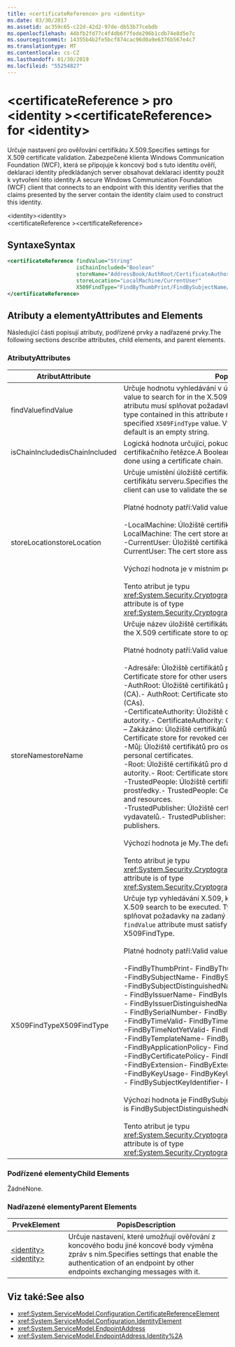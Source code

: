```yaml
---
title: <certificateReference> pro <identity>
ms.date: 03/30/2017
ms.assetid: ac359c65-c22d-42d2-97de-db53b77cebdb
ms.openlocfilehash: 44bfb2fd77c4f4db6f7fede296b1cdb74e8d5e7c
ms.sourcegitcommit: 14355b4b2fe5bcf874cac96d0a9e6376b567e4c7
ms.translationtype: MT
ms.contentlocale: cs-CZ
ms.lasthandoff: 01/30/2019
ms.locfileid: "55254827"
---
```

# <a name="certificatereference-for-identity"></a><span data-ttu-id="406b0-102">\<certificateReference > pro \<identity ></span><span class="sxs-lookup"><span data-stu-id="406b0-102">\<certificateReference> for \<identity></span></span>
<span data-ttu-id="406b0-103">Určuje nastavení pro ověřování certifikátu X.509.</span><span class="sxs-lookup"><span data-stu-id="406b0-103">Specifies settings for X.509 certificate validation.</span></span> <span data-ttu-id="406b0-104">Zabezpečené klienta Windows Communication Foundation (WCF), která se připojuje k koncový bod s tuto identitu ověří, deklarací identity předkládaných server obsahovat deklaraci identity použít k vytvoření této identity.</span><span class="sxs-lookup"><span data-stu-id="406b0-104">A secure Windows Communication Foundation (WCF) client that connects to an endpoint with this identity verifies that the claims presented by the server contain the identity claim used to construct this identity.</span></span>  
  
 <span data-ttu-id="406b0-105">\<identity></span><span class="sxs-lookup"><span data-stu-id="406b0-105">\<identity></span></span>  
<span data-ttu-id="406b0-106">\<certificateReference ></span><span class="sxs-lookup"><span data-stu-id="406b0-106">\<certificateReference></span></span>  
  
## <a name="syntax"></a><span data-ttu-id="406b0-107">Syntaxe</span><span class="sxs-lookup"><span data-stu-id="406b0-107">Syntax</span></span>  
  
```xml  
<certificateReference findValue="String"
                      isChainIncluded="Boolean"
                      storeName="AddressBook/AuthRoot/CertificateAuthority/Disallowed/My/Root/TrustedPeople/TrustedPublisher"
                      storeLocation="LocalMachine/CurrentUser"
                      X509FindType="FindByThumbPrint/FindBySubjectName/FindBySubjectDistinguishedName/FindByIssuerName/FindByIssuerDistinguishedName/FindBySerialNumber/FindByTimeValid/FindByTimeNotYetValid/FindByTemplateName/FindByApplicationPolicy/FindByCertificatePolicy/FindByExtension/FindByKeyUsage/FindBySubjectKeyIdentifier">
</certificateReference>
```  
  
## <a name="attributes-and-elements"></a><span data-ttu-id="406b0-108">Atributy a elementy</span><span class="sxs-lookup"><span data-stu-id="406b0-108">Attributes and Elements</span></span>  
 <span data-ttu-id="406b0-109">Následující části popisují atributy, podřízené prvky a nadřazené prvky.</span><span class="sxs-lookup"><span data-stu-id="406b0-109">The following sections describe attributes, child elements, and parent elements.</span></span>  
  
### <a name="attributes"></a><span data-ttu-id="406b0-110">Atributy</span><span class="sxs-lookup"><span data-stu-id="406b0-110">Attributes</span></span>  
  
|<span data-ttu-id="406b0-111">Atribut</span><span class="sxs-lookup"><span data-stu-id="406b0-111">Attribute</span></span>|<span data-ttu-id="406b0-112">Popis</span><span class="sxs-lookup"><span data-stu-id="406b0-112">Description</span></span>|  
|---------------|-----------------|  
|<span data-ttu-id="406b0-113">findValue</span><span class="sxs-lookup"><span data-stu-id="406b0-113">findValue</span></span>|<span data-ttu-id="406b0-114">Určuje hodnotu vyhledávání v úložišti certifikátů X.509.</span><span class="sxs-lookup"><span data-stu-id="406b0-114">Specifies the value to search for in the X.509 certificate store.</span></span> <span data-ttu-id="406b0-115">Typ obsažený v tomto atributu musí splňovat požadavky na zadané `X509FindType` hodnotu.</span><span class="sxs-lookup"><span data-stu-id="406b0-115">The type contained in this attribute must satisfy the requirements of the specified `X509FindType` value.</span></span> <span data-ttu-id="406b0-116">Výchozí hodnota je prázdný řetězec.</span><span class="sxs-lookup"><span data-stu-id="406b0-116">The default is an empty string.</span></span>|  
|<span data-ttu-id="406b0-117">isChainIncluded</span><span class="sxs-lookup"><span data-stu-id="406b0-117">isChainIncluded</span></span>|<span data-ttu-id="406b0-118">Logická hodnota určující, pokud je ověřování prováděno pomocí certifikačního řetězce.</span><span class="sxs-lookup"><span data-stu-id="406b0-118">A Boolean value that specifies if the validation is done using a certificate chain.</span></span>|  
|<span data-ttu-id="406b0-119">storeLocation</span><span class="sxs-lookup"><span data-stu-id="406b0-119">storeLocation</span></span>|<span data-ttu-id="406b0-120">Určuje umístění úložiště certifikátů, který může klient použít pro ověření certifikátu serveru.</span><span class="sxs-lookup"><span data-stu-id="406b0-120">Specifies the location of the certificate store that the client can use to validate the server’s certificate.</span></span><br /><br /> <span data-ttu-id="406b0-121">Platné hodnoty patří:</span><span class="sxs-lookup"><span data-stu-id="406b0-121">Valid values include the following:</span></span><br /><br /> <span data-ttu-id="406b0-122">-LocalMachine: Úložiště certifikátů přiřazené do místního počítače.</span><span class="sxs-lookup"><span data-stu-id="406b0-122">-   LocalMachine: The cert store assigned to the local machine.</span></span><br /><span data-ttu-id="406b0-123">-CurrentUser: Úložiště certifikátů přiřazené aktuálnímu uživateli.</span><span class="sxs-lookup"><span data-stu-id="406b0-123">-   CurrentUser: The cert store assigned to the current user.</span></span><br /><br /> <span data-ttu-id="406b0-124">Výchozí hodnota je v místním počítači.</span><span class="sxs-lookup"><span data-stu-id="406b0-124">The default value is LocalMachine.</span></span><br /><br /> <span data-ttu-id="406b0-125">Tento atribut je typu <xref:System.Security.Cryptography.X509Certificates.StoreLocation>.</span><span class="sxs-lookup"><span data-stu-id="406b0-125">This attribute is of type <xref:System.Security.Cryptography.X509Certificates.StoreLocation>.</span></span>|  
|<span data-ttu-id="406b0-126">storeName</span><span class="sxs-lookup"><span data-stu-id="406b0-126">storeName</span></span>|<span data-ttu-id="406b0-127">Určuje název úložiště certifikátu X.509 otevřete.</span><span class="sxs-lookup"><span data-stu-id="406b0-127">Specifies the name of the X.509 certificate store to open.</span></span><br /><br /> <span data-ttu-id="406b0-128">Platné hodnoty patří:</span><span class="sxs-lookup"><span data-stu-id="406b0-128">Valid values include the following:</span></span><br /><br /> <span data-ttu-id="406b0-129">-Adresáře: Úložiště certifikátů pro ostatní uživatele.</span><span class="sxs-lookup"><span data-stu-id="406b0-129">-   AddressBook: Certificate store for other users.</span></span><br /><span data-ttu-id="406b0-130">-AuthRoot: Úložiště certifikátů pro třetí strany certifikačními autoritami (CA).</span><span class="sxs-lookup"><span data-stu-id="406b0-130">-   AuthRoot: Certificate store for third-party certification authorities (CAs).</span></span><br /><span data-ttu-id="406b0-131">-CertificateAuthority: Úložiště certifikátů zprostředkující certifikační autority.</span><span class="sxs-lookup"><span data-stu-id="406b0-131">-   CertificateAuthority: Certificate store for intermediate CAs.</span></span><br /><span data-ttu-id="406b0-132">– Zakázáno: Úložiště certifikátů pro odvolaných certifikátů.</span><span class="sxs-lookup"><span data-stu-id="406b0-132">-   Disallowed: Certificate store for revoked certificates.</span></span><br /><span data-ttu-id="406b0-133">-Můj: Úložiště certifikátů pro osobní certifikáty.</span><span class="sxs-lookup"><span data-stu-id="406b0-133">-   My: Certificate store for personal certificates.</span></span><br /><span data-ttu-id="406b0-134">-Root: Úložiště certifikátů pro důvěryhodné kořenové certifikační autority.</span><span class="sxs-lookup"><span data-stu-id="406b0-134">-   Root: Certificate store for trusted root CAs.</span></span><br /><span data-ttu-id="406b0-135">-TrustedPeople: Úložiště certifikátů přímo důvěryhodných osob a prostředky.</span><span class="sxs-lookup"><span data-stu-id="406b0-135">-   TrustedPeople: Certificate store for directly trusted people and resources.</span></span><br /><span data-ttu-id="406b0-136">-TrustedPublisher: Úložiště certifikátů přímo důvěryhodných vydavatelů.</span><span class="sxs-lookup"><span data-stu-id="406b0-136">-   TrustedPublisher: Certificate store for directly trusted publishers.</span></span><br /><br /> <span data-ttu-id="406b0-137">Výchozí hodnota je My.</span><span class="sxs-lookup"><span data-stu-id="406b0-137">The default value is My.</span></span><br /><br /> <span data-ttu-id="406b0-138">Tento atribut je typu <xref:System.Security.Cryptography.X509Certificates.StoreName>.</span><span class="sxs-lookup"><span data-stu-id="406b0-138">This attribute is of type <xref:System.Security.Cryptography.X509Certificates.StoreName>.</span></span>|  
|<span data-ttu-id="406b0-139">X509FindType</span><span class="sxs-lookup"><span data-stu-id="406b0-139">X509FindType</span></span>|<span data-ttu-id="406b0-140">Určuje typ vyhledávání X.509, který se spustí.</span><span class="sxs-lookup"><span data-stu-id="406b0-140">Specifies the type of X.509 search to be executed.</span></span> <span data-ttu-id="406b0-141">Typ součástí `findValue` atribut musí splňovat požadavky na zadaný X509FindType.</span><span class="sxs-lookup"><span data-stu-id="406b0-141">The type contained in the `findValue` attribute must satisfy the requirements of the specified X509FindType.</span></span><br /><br /> <span data-ttu-id="406b0-142">Platné hodnoty patří:</span><span class="sxs-lookup"><span data-stu-id="406b0-142">Valid values include the following:</span></span><br /><br /> <span data-ttu-id="406b0-143">-FindByThumbPrint</span><span class="sxs-lookup"><span data-stu-id="406b0-143">-   FindByThumbPrint</span></span><br /><span data-ttu-id="406b0-144">-FindBySubjectName</span><span class="sxs-lookup"><span data-stu-id="406b0-144">-   FindBySubjectName</span></span><br /><span data-ttu-id="406b0-145">-FindBySubjectDistinguishedName</span><span class="sxs-lookup"><span data-stu-id="406b0-145">-   FindBySubjectDistinguishedName</span></span><br /><span data-ttu-id="406b0-146">-   FindByIssuerName</span><span class="sxs-lookup"><span data-stu-id="406b0-146">-   FindByIssuerName</span></span><br /><span data-ttu-id="406b0-147">-   FindByIssuerDistinguishedName</span><span class="sxs-lookup"><span data-stu-id="406b0-147">-   FindByIssuerDistinguishedName</span></span><br /><span data-ttu-id="406b0-148">-   FindBySerialNumber</span><span class="sxs-lookup"><span data-stu-id="406b0-148">-   FindBySerialNumber</span></span><br /><span data-ttu-id="406b0-149">-FindByTimeValid</span><span class="sxs-lookup"><span data-stu-id="406b0-149">-   FindByTimeValid</span></span><br /><span data-ttu-id="406b0-150">-FindByTimeNotYetValid</span><span class="sxs-lookup"><span data-stu-id="406b0-150">-   FindByTimeNotYetValid</span></span><br /><span data-ttu-id="406b0-151">-FindByTemplateName</span><span class="sxs-lookup"><span data-stu-id="406b0-151">-   FindByTemplateName</span></span><br /><span data-ttu-id="406b0-152">-FindByApplicationPolicy</span><span class="sxs-lookup"><span data-stu-id="406b0-152">-   FindByApplicationPolicy</span></span><br /><span data-ttu-id="406b0-153">-FindByCertificatePolicy</span><span class="sxs-lookup"><span data-stu-id="406b0-153">-   FindByCertificatePolicy</span></span><br /><span data-ttu-id="406b0-154">-FindByExtension</span><span class="sxs-lookup"><span data-stu-id="406b0-154">-   FindByExtension</span></span><br /><span data-ttu-id="406b0-155">-FindByKeyUsage</span><span class="sxs-lookup"><span data-stu-id="406b0-155">-   FindByKeyUsage</span></span><br /><span data-ttu-id="406b0-156">-   FindBySubjectKeyIdentifier</span><span class="sxs-lookup"><span data-stu-id="406b0-156">-   FindBySubjectKeyIdentifier</span></span><br /><br /> <span data-ttu-id="406b0-157">Výchozí hodnota je FindBySubjectDistinguishedName.</span><span class="sxs-lookup"><span data-stu-id="406b0-157">The default value is FindBySubjectDistinguishedName.</span></span><br /><br /> <span data-ttu-id="406b0-158">Tento atribut je typu <xref:System.Security.Cryptography.X509Certificates.X509FindType>.</span><span class="sxs-lookup"><span data-stu-id="406b0-158">This attribute is of type <xref:System.Security.Cryptography.X509Certificates.X509FindType>.</span></span>|  
  
### <a name="child-elements"></a><span data-ttu-id="406b0-159">Podřízené elementy</span><span class="sxs-lookup"><span data-stu-id="406b0-159">Child Elements</span></span>  
 <span data-ttu-id="406b0-160">Žádné</span><span class="sxs-lookup"><span data-stu-id="406b0-160">None.</span></span>  
  
### <a name="parent-elements"></a><span data-ttu-id="406b0-161">Nadřazené elementy</span><span class="sxs-lookup"><span data-stu-id="406b0-161">Parent Elements</span></span>  
  
|<span data-ttu-id="406b0-162">Prvek</span><span class="sxs-lookup"><span data-stu-id="406b0-162">Element</span></span>|<span data-ttu-id="406b0-163">Popis</span><span class="sxs-lookup"><span data-stu-id="406b0-163">Description</span></span>|  
|-------------|-----------------|  
|[<span data-ttu-id="406b0-164">\<identity></span><span class="sxs-lookup"><span data-stu-id="406b0-164">\<identity></span></span>](../../../../../docs/framework/configure-apps/file-schema/wcf/identity.md)|<span data-ttu-id="406b0-165">Určuje nastavení, které umožňují ověřování z koncového bodu jiné koncové body výměna zpráv s ním.</span><span class="sxs-lookup"><span data-stu-id="406b0-165">Specifies settings that enable the authentication of an endpoint by other endpoints exchanging messages with it.</span></span>|  
  
## <a name="see-also"></a><span data-ttu-id="406b0-166">Viz také:</span><span class="sxs-lookup"><span data-stu-id="406b0-166">See also</span></span>
- <xref:System.ServiceModel.Configuration.CertificateReferenceElement>
- <xref:System.ServiceModel.Configuration.IdentityElement>
- <xref:System.ServiceModel.EndpointAddress>
- <xref:System.ServiceModel.EndpointAddress.Identity%2A>
